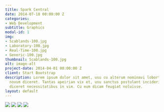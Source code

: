 ```yaml
---
title: Spark Central
date: 2014-07-18 00:00:00 Z
categories:
- Web Development
subtitle: Graphics
modal-id: 1
img:
- Scablands-100.jpg
- Laboratory-100.jpg
- Real-Time-100.jpg
- Generic-100.jpg
thumbnail: Scablands-100.jpg
alt: image-alt
project-date: 2014-04-01 00:00:00 Z
client: Start Bootstrap
description: Lorem ipsum dolor sit amet, usu cu alterum nominavi lobortis. At duo
  novum diceret. Tantas apeirian vix et, usu sanctus postulant inciderint ut, populo
  diceret necessitatibus in vim. Cu eum dicam feugiat noluisse.
layout: default
---
```


<div class="gallery" data-columns="4">
<img src="/uploads/Scablands-100.jpg">
<img src="/uploads/Real-Time-100.jpg">
<img src="/uploads/Laboratory-100.jpg">
<img src="/uploads/Generic-100.jpg">
</div>